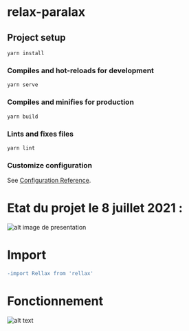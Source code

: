 # relax-paralax

## Project setup
```
yarn install
```

### Compiles and hot-reloads for development
```
yarn serve
```

### Compiles and minifies for production
```
yarn build
```

### Lints and fixes files
```
yarn lint
```

### Customize configuration
See [Configuration Reference](https://cli.vuejs.org/config/).

# Etat du projet le 8 juillet 2021 :

![alt image de presentation](https://github.com/colinleg/Parallax-with-Rellax.js-Vue3CLI/blob/master/preview-parallax.png)

# Import 

````diff
-import Rellax from 'rellax'

````

# Fonctionnement 
<template>
  <div class="home">

    <div class="img1 rellax" data-rellax-speed="-6">sv</div>
    <div class="img2 rellax" data-rellax-speed="7">">vsdv</div>
    <div class="img3 rellax" data-rellax-speed="3">sdvsd</div>
    <div class="img4 rellax">sdvsd</div>
  </div>
</template>

![alt text](https://github.com/colinleg/Parallax-with-Rellax.js-Vue3CLI/blob/master/code-paralax-preview.png)

